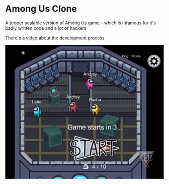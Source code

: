 # Among Us Clone
A proper scalable version of Among Us game - which is infamous for it's badly written code and a lot of hackers

There's a [video](https://www.youtube.com/watch?v=wi3cgAh4ugI) about the development process

![promo image](https://github.com/NikitaShkaruba/among_us_clone/blob/master/AmongUsCloneServer/Assets/Shared/Art/promo.jpg)
